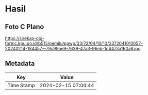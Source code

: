 # Hasil

## Foto C Plano

https://sirekap-obj-formc.kpu.go.id/b515/pemilu/ppwp/33/72/04/10/10/3372041010057-20240214-184457--79c99ae9-7639-47a3-96eb-1c4473a160a8.jpg


## Metadata

| Key        | Value               |
| ---------- | ------------------- |
| Time Stamp | 2024-02-15 07:00:44 |



